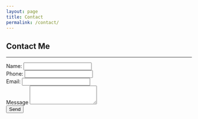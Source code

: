 ```yaml
---
layout: page
title: Contact
permalink: /contact/
---
```


## **Contact Me**
---

<form class="row g-3 needs-validation" autoComplete="off" novalidate>
<div class="parent">
<div class="div1">
    <div class="mb-3" style="box-sizing: border-box;">
        <label for="form-name" class="form-label">Name:</label>
        <input type="text" class="form-control" id="form-name" placeholder="" name="name" required>
    </div>
</div>
<div class="div2">
    <div class="mb-3" style="box-sizing: border-box;">
        <label for="form-phone" class="form-label">Phone:</label>
        <input type="tel" class="form-control" id="form-phone" placeholder="" name="phone" required>
    </div>
</div>
<div class="div3">
    <div class="mb-3" style="box-sizing: border-box;">
        <label for="form-email" class="form-label">Email:</label>
        <input type="email" class="form-control" id="form-email" placeholder="" name="email" required>
    </div>
</div>
<div class="div4">
    <div class="mb-3" style="box-sizing: border-box;">
        <label for="form-message" class="form-label">Message</label>
        <textarea class="form-control" id="form-message" rows="3" name="message" required></textarea>
    </div>
</div>
<div class="div5">
    <div class="mb-3" style="box-sizing: border-box;">
        <button class="btn btn-primary" type="submit">Send</button>
    </div>
</div>
</div>
</form>

<script>
/*

    (() => {
    'use strict'

    // Fetch all the forms we want to apply custom Bootstrap validation styles to
    const forms = document.querySelectorAll('.needs-validation')

    // Loop over them and prevent submission
    Array.from(forms).forEach(form => {
        form.addEventListener('submit', event => {
        if (!form.checkValidity()) {
            event.preventDefault()
            event.stopPropagation()
        }

        form.classList.add('was-validated')
        }, false)
    })
    })()*/
</script>